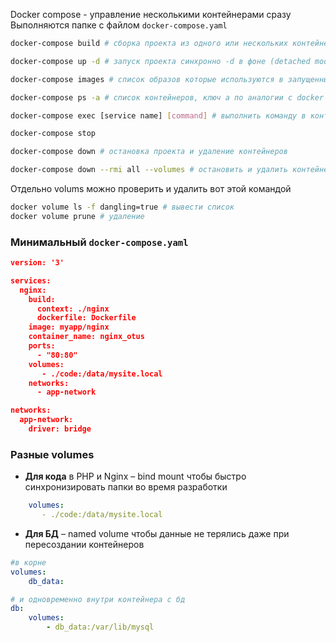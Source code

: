 Docker compose - управление несколькими контейнерами сразу
Выполняются папке с файлом `docker-compose.yaml`
```bash
docker-compose build # сборка проекта из одного или нескольких контейнеров

docker-compose up -d # запуск проекта синхронно -d в фоне (detached mode)

docker-compose images # список образов которые используются в запущенных контейнерах

docker-compose ps -a # список контейнеров, ключ а по аналогии с docker ps

docker-compose exec [service name] [command] # выполнить команду в контейнере(по аналогии с командой docker)

docker-compose stop

docker-compose down # остановка проекта и удаление контейнеров

docker-compose down --rmi all --volumes # остановить и удалить контейнера(containers), образа(images) и хранилища(volums) связанные с данным docker-compose
```

Отдельно volums можно проверить и удалить вот этой командой
```bash
docker volume ls -f dangling=true # вывести список
docker volume prune # удаление
```


### Минимальный `docker-compose.yaml`
```json
version: '3'

services:
  nginx:
    build:
      context: ./nginx
      dockerfile: Dockerfile
    image: myapp/nginx
    container_name: nginx_otus
    ports:
      - "80:80"
    volumes:
       - ./code:/data/mysite.local
    networks:
      - app-network

networks:
  app-network:
    driver: bridge
```

### Разные volumes
- **Для кода** в PHP и Nginx – bind mount чтобы быстро синхронизировать папки во время разработки
```yaml
    volumes:
       - ./code:/data/mysite.local
```
- **Для БД** – named volume чтобы данные не терялись даже при пересоздании контейнеров
```yaml
#в корне
volumes: 
	db_data:

# и одновременно внутри контейнера с бд
db:
	volumes: 
		- db_data:/var/lib/mysql
```

